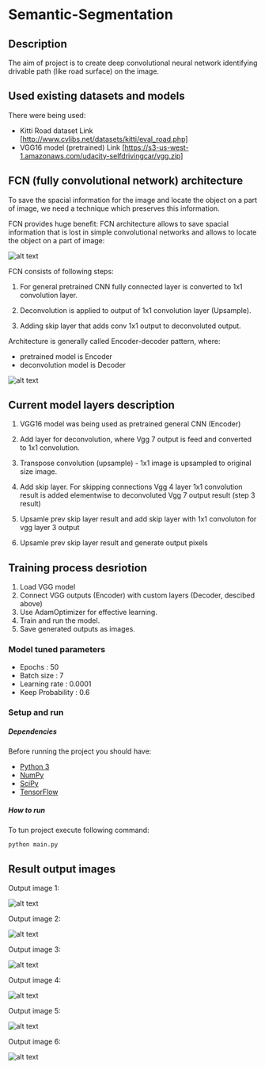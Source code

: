 # Semantic-Segmentation

## Description

The aim of project is to create deep convolutional neural network identifying drivable path (like road surface) on the image.

## Used existing datasets and models

There were being used:
 - Kitti Road dataset Link [http://www.cvlibs.net/datasets/kitti/eval_road.php]
 - VGG16 model (pretrained) Link [https://s3-us-west-1.amazonaws.com/udacity-selfdrivingcar/vgg.zip]

## FCN (fully convolutional network) architecture

To save the spacial information for the image and locate the object on a part of image, 
we need a technique which preserves this information.

FCN provides huge benefit: FCN architecture allows to save spacial information that is lost in simple convolutional networks
and allows to locate the object on a part of image:


![alt text](https://github.com/vankor/self-driving-car/CarND-Semantic_Segmentation/img/FCN_arch.png)

FCN consists of following steps:

1. For general pretrained CNN fully connected layer is converted to 1x1 convolution layer.

2. Deconvolution is applied to output of 1x1 convolution layer (Upsample).

3. Adding skip layer that adds conv 1x1 output to deconvoluted output.

Architecture is generally called Encoder-decoder pattern, where: 
 - pretrained model is Encoder
 - deconvolution model is Decoder

![alt text](https://github.com/vankor/self-driving-car/CarND-Semantic_Segmentation/img/Encoder-Decoder.png)

## Current model layers description

 1. VGG16 model was being used as pretrained general CNN (Encoder)

 2. Add layer for deconvolution, where Vgg 7 output is feed and converted to 1x1 convolution. 

 3. Transpose convolution (upsample) - 1x1 image is upsampled to original size image.  
  
 4. Add skip layer. For skipping connections Vgg 4 layer 1x1 convolution result is added elementwise to deconvoluted Vgg 7 output result (step 3 result)
 
 5. Upsamle prev skip layer result and add skip layer with 1x1 convoluton for vgg layer 3 output
 
 6. Upsamle prev skip layer result and generate output pixels
 
 
## Training process desriotion

1. Load VGG model
2. Connect VGG outputs (Encoder) with custom layers (Decoder, descibed above) 
3. Use AdamOptimizer for effective learning.
4. Train and run the model.
5. Save generated outputs as images.

### Model tuned parameters

 - Epochs            : 50
 - Batch size        : 7
 - Learning rate     : 0.0001
 - Keep Probability  : 0.6

### Setup and run

##### Dependencies

Before running the project you should have:
 - [Python 3](https://www.python.org/)
 - [NumPy](http://www.numpy.org/)
 - [SciPy](https://www.scipy.org/)
 - [TensorFlow](https://www.tensorflow.org/)

##### How to run
To tun project execute following command:
```
python main.py
```

## Result output images

Output image 1:

![alt text](https://github.com/vankor/self-driving-car/CarND-Semantic_Segmentation/results_after_50_epochs/um_000028.png)

Output image 2:

![alt text](htts://github.com/vankor/self-driving-car/CarND-Semantic_Segmentation/results_after_50_epochs/um_000034.png)

Output image 3:

![alt text](htts://github.com/vankor/self-driving-car/CarND-Semantic_Segmentation/results_after_50_epochs/um_000039.png)

Output image 4:

![alt text](htts://github.com/vankor/self-driving-car/CarND-Semantic_Segmentation/results_after_50_epochs/um_000047.png)

Output image 5:

![alt text](htts://github.com/vankor/self-driving-car/CarND-Semantic_Segmentation/results_after_50_epochs/um_000051.png)

Output image 6:

![alt text](htts://github.com/vankor/self-driving-car/CarND-Semantic_Segmentation/results_after_50_epochs/uu_000000.png)


